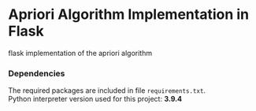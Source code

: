 # Apriori Algorithm Implementation in Flask
flask implementation of the apriori algorithm

### Dependencies
The required packages are included in file ```requirements.txt```.<br>
Python interpreter version used for this project: **3.9.4**
